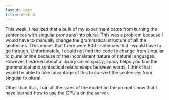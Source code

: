 ```yaml
---
layout: post
title: Week 6
---
```


This week, I realized that a bulk of my experiment came from turning the sentences with singular pronouns into plural. This was a problem because I would have to manually change the grammatical structure of all the sentences. This means that there were 800 sentences that I would have to go through. Unfortunately, I could not find the code to change from singular to plural online because of the inconsistent nature of natural languages. However, I learned about a library called spacy; spacy helps you find the grammatical and syntactical relationships between words. I think that I would be able to take advantage of this to convert the sentences from singular to plural. 

Other than that, I ran all the sizes of the model on the prompts now that I have learned how to use the GPU's on the server.
